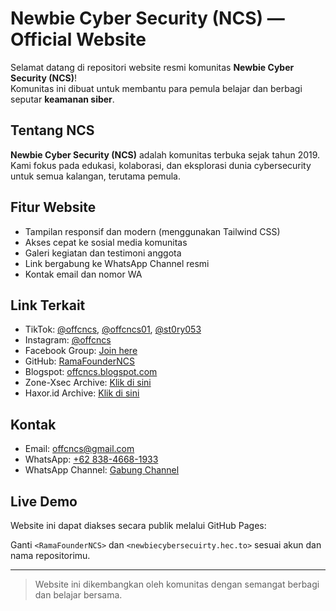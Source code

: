 # Newbie Cyber Security (NCS) — Official Website

Selamat datang di repositori website resmi komunitas **Newbie Cyber Security (NCS)**!  
Komunitas ini dibuat untuk membantu para pemula belajar dan berbagi seputar **keamanan siber**.

## Tentang NCS

**Newbie Cyber Security (NCS)** adalah komunitas terbuka sejak tahun 2019.  
Kami fokus pada edukasi, kolaborasi, dan eksplorasi dunia cybersecurity untuk semua kalangan, terutama pemula.

## Fitur Website

- Tampilan responsif dan modern (menggunakan Tailwind CSS)
- Akses cepat ke sosial media komunitas
- Galeri kegiatan dan testimoni anggota
- Link bergabung ke WhatsApp Channel resmi
- Kontak email dan nomor WA

## Link Terkait

- TikTok: [@offcncs](https://www.tiktok.com/@offcncs), [@offcncs01](https://www.tiktok.com/@offcncs01), [@st0ry053](https://www.tiktok.com/@st0ry053)
- Instagram: [@offcncs](https://www.instagram.com/offcncs)
- Facebook Group: [Join here](https://facebook.com/groups/632077237669216/)
- GitHub: [RamaFounderNCS](https://github.com/RamaFounderNCS)
- Blogspot: [offcncs.blogspot.com](https://offcncs.blogspot.com/)
- Zone-Xsec Archive: [Klik di sini](https://zone-xsec.com/archive/team/NEWBIE+CYBER+SECURITY)
- Haxor.id Archive: [Klik di sini](https://haxor.id/archive/team/NEWBIE+CYBER+SECURITY)

## Kontak

- Email: [offcncs@gmail.com](mailto:offcncs@gmail.com)
- WhatsApp: [+62 838-4668-1933](https://wa.me/6283846681933)
- WhatsApp Channel: [Gabung Channel](https://whatsapp.com/channel/0029VaA604P8PgsAClQgvf2O)

## Live Demo

Website ini dapat diakses secara publik melalui GitHub Pages:

Ganti `<RamaFounderNCS>` dan `<newbiecybersecuirty.hec.to>` sesuai akun dan nama repositorimu.

---

> Website ini dikembangkan oleh komunitas dengan semangat berbagi dan belajar bersama.
